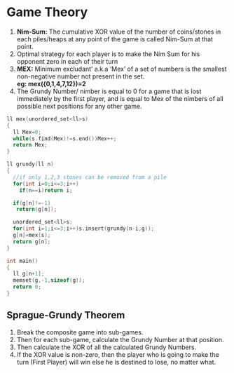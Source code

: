 # Game Theory

1. **Nim-Sum:** The cumulative XOR value of the number of coins/stones in each piles/heaps at any point of the game is called Nim-Sum at that point.
2. Optimal strategy for each player is to make the Nim Sum for his opponent zero in each of their turn
3. **MEX:** Minimum excludant’ a.k.a ‘Mex’ of a set of numbers is the smallest non-negative number not present in the set.    
**eg: mex({0,1,4,7,12})=2**
4. The Grundy Number/ nimber is equal to 0 for a game that is lost immediately by the first player, and is equal to Mex of the nimbers of all possible next positions for any other game.

```C++
ll mex(unordered_set<ll>s)
{
  ll Mex=0;
  while(s.find(Mex)!=s.end())Mex++;
  return Mex;
}

ll grundy(ll n)
{
  //if only 1,2,3 stones can be removed from a pile
  for(int i=0;i<=3;i++)
    if(n==i)return i;

  if(g[n]!=-1)
   return(g[n]);

  unordered_set<ll>s;
  for(int i=1;i<=3;i++)s.insert(grundy(n-i,g));
  g[n]=mex(s);
  return g[n];
}

int main()
{
  ll g[n+1];
  memset(g,-1,sizeof(g));
  return 0;
}
``` 

## Sprague-Grundy Theorem
1. Break the composite game into sub-games.
2. Then for each sub-game, calculate the Grundy Number at that position.
3. Then calculate the XOR of all the calculated Grundy Numbers.
4. If the XOR value is non-zero, then the player who is going to make the turn (First Player) will win else he is destined to lose, no matter what.
